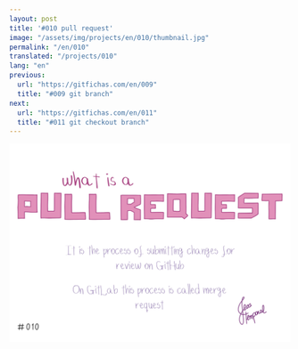 ```yaml
---
layout: post
title: '#010 pull request'
image: "/assets/img/projects/en/010/thumbnail.jpg"
permalink: "/en/010"
translated: "/projects/010"
lang: "en"
previous:
  url: "https://gitfichas.com/en/009"
  title: "#009 git branch"
next:
  url: "https://gitfichas.com/en/011"
  title: "#011 git checkout branch"
---
```


<img src="/assets/img/projects/en/010/full.jpg">

<!--
Leia também:

<a href="https://jtemporal.com/5-dicas-para-fazer-o-seu-pull-request-brilhar/">
  <strong>5 Dicas Para Fazer o Seu Pull Request Brilhar ✨</strong>
</a>
-->